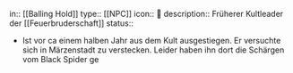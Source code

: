 in:: [[Balling Hold]]
type:: [[NPC]]
icon:: 👤
description:: Früherer Kultleader der [[Feuerbruderschaft]] 
status::

- Ist vor ca einem halben Jahr aus dem Kult ausgestiegen. Er versuchte sich in Märzenstadt zu verstecken. Leider haben ihn dort die Schärgen vom Black Spider ge